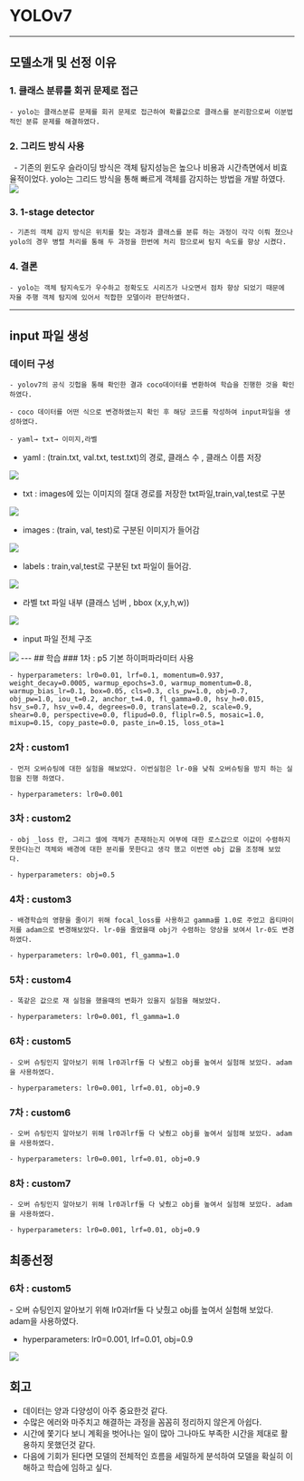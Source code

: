 # YOLOv7
---
## 모델소개 및 선정 이유

### 1. 클래스 분류를 회귀 문제로 접근

    - yolo는 클래스분류 문제를 회귀 문제로 접근하여 확률값으로 클래스를 분리함으로써 이분법적인 분류 문제를 해결하였다. 

### 2. 그리드 방식 사용
 
    - 기존의 윈도우 슬라이딩 방식은 객체 탐지성능은 높으나 비용과 시간측면에서 비효율적이었다. yolo는 그리드 방식을 통해 빠르게 객체를 감지하는 방법을 개발 하였다.
    <img src="이미지_파일/그리드 방식.JPG">

### 3. 1-stage detector

    - 기존의 객체 감지 방식은 위치를 찾는 과정과 클래스를 분류 하는 과정이 각각 이뤄 졌으나 yolo의 경우 병렬 처리를 통해 두 과정을 한번에 처리 함으로써 탐지 속도를 향상 시켰다.

### 4. 결론 

    - yolo는 객체 탐지속도가 우수하고 정확도도 시리즈가 나오면서 점차 향상 되었기 때문에 자율 주행 객체 탐지에 있어서 적합한 모델이라 판단하였다.

----
## input 파일 생성

### 데이터 구성
    - yolov7의 공식 깃헙을 통해 확인한 결과 coco데이터를 변환하여 학습을 진행한 것을 확인하였다.

    - coco 데이터를 어떤 식으로 변경하였는지 확인 후 해당 코드를 작성하여 input파일을 생성하였다.

    - yaml→ txt→ 이미지,라벨

- yaml : (train.txt, val.txt, test.txt)의 경로, 클래스 수 , 클래스 이름 저장
<img src="이미지_파일/yaml.png">

- txt : images에 있는 이미지의 절대 경로를 저장한 txt파일,train,val,test로 구분
<img src="이미지_파일/txt.png">
   
- images : (train, val, test)로 구분된 이미지가 들어감
<img src="이미지_파일/이미지.png">

- labels : train,val,test로 구분된 txt 파일이 들어감.
<img src="이미지_파일/라벨.png">
  
- 라벨 txt 파일 내부 (클래스 넘버 , bbox (x,y,h,w))
<img src="이미지_파일/라벨 txt.png">

- input 파일 전체 구조
<img src="이미지_파일/전체구조.png">
---
## 학습 
### 1차 : p5 기본 하이퍼파라미터 사용

    - hyperparameters: lr0=0.01, lrf=0.1, momentum=0.937, weight_decay=0.0005, warmup_epochs=3.0, warmup_momentum=0.8, warmup_bias_lr=0.1, box=0.05, cls=0.3, cls_pw=1.0, obj=0.7, obj_pw=1.0, iou_t=0.2, anchor_t=4.0, fl_gamma=0.0, hsv_h=0.015, hsv_s=0.7, hsv_v=0.4, degrees=0.0, translate=0.2, scale=0.9, shear=0.0, perspective=0.0, flipud=0.0, fliplr=0.5, mosaic=1.0, mixup=0.15, copy_paste=0.0, paste_in=0.15, loss_ota=1
    
### 2차 : custom1

    - 먼저 오버슈팅에 대한 실험을 해보았다. 이번실험은 lr-0을 낮춰 오버슈팅을 방지 하는 실험을 진행 하였다.

    - hyperparameters: lr0=0.001

### 3차 : custom2

    - obj _loss 란, 그리그 셀에 객체가 존재하는지 여부에 대한 로스값으로 이값이 수렴하지 못한다는건 객체와 배경에 대한 분리를 못한다고 생각 했고 이번엔 obj 값을 조정해 보았다.  

    - hyperparameters: obj=0.5

### 4차 : custom3

    - 배경학습의 영향을 줄이기 위해 focal_loss를 사용하고 gamma를 1.0로 주었고 옵티마이저를 adam으로 변경해보았다. lr-0을 줄였을때 obj가 수렴하는 양상을 보여서 lr-0도 변경하였다.

    - hyperparameters: lr0=0.001, fl_gamma=1.0
    
### 5차 : custom4

    - 똑같은 값으로 재 실험을 했을때의 변화가 있을지 실험을 해보았다.

    - hyperparameters: lr0=0.001, fl_gamma=1.0
    
### 6차 : custom5

    - 오버 슈팅인지 알아보기 위해 lr0과lrf둘 다 낮췄고 obj를 높여서 실험해 보았다. adam을 사용하였다.

    - hyperparameters: lr0=0.001, lrf=0.01, obj=0.9

### 7차 : custom6

    - 오버 슈팅인지 알아보기 위해 lr0과lrf둘 다 낮췄고 obj를 높여서 실험해 보았다. adam을 사용하였다.

    - hyperparameters: lr0=0.001, lrf=0.01, obj=0.9
    
### 8차 : custom7

    - 오버 슈팅인지 알아보기 위해 lr0과lrf둘 다 낮췄고 obj를 높여서 실험해 보았다. adam을 사용하였다.

    - hyperparameters: lr0=0.001, lrf=0.01, obj=0.9
    
## 최종선정

### 6차 : custom5

- 오버 슈팅인지 알아보기 위해 lr0과lrf둘 다 낮췄고 obj를 높여서 실험해 보았다. adam을 사용하였다.

- hyperparameters: lr0=0.001, lrf=0.01, obj=0.9
<img src="이미지_파일/custom5 결과.JPG">
   

## 회고
- 데이터는 양과 다양성이 아주 중요한것 같다.
- 수많은 에러와 마주치고 해결하는 과정을 꼼꼼히 정리하지 않은게 아쉽다.
- 시간에 쫓기다 보니 계획을 벗어나는 일이 많아 그나마도 부족한 시간을 제대로 활용하지 못했던것 같다.
- 다음에 기회가 된다면 모델의 전체적인 흐름을 세밀하게 분석하여 모델을 확실히 이해하고 학습에 임하고 싶다.

